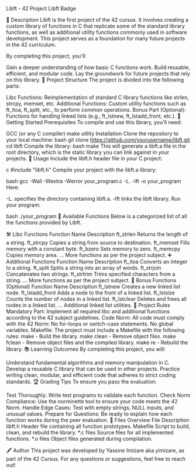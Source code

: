 Libft - 42 Project
Libft Badge

📝 Description
Libft is the first project of the 42 cursus. It involves creating a custom library of functions in C that replicate some of the standard library functions, as well as additional utility functions commonly used in software development. This project serves as a foundation for many future projects in the 42 curriculum.

By completing this project, you'll:

Gain a deeper understanding of how basic C functions work.
Build reusable, efficient, and modular code.
Lay the groundwork for future projects that rely on this library.
📁 Project Structure
The project is divided into the following parts:

Libc Functions: Reimplementation of standard C library functions like strlen, strcpy, memset, etc.
Additional Functions: Custom utility functions such as ft_itoa, ft_split, etc., to perform common operations.
Bonus Part (Optional): Functions for handling linked lists (e.g., ft_lstnew, ft_lstadd_front, etc.).
🚀 Getting Started
Prerequisites
To compile and use this library, you'll need:

GCC (or any C compiler)
make utility
Installation
Clone the repository to your local machine:
bash
git clone https://github.com/yourusername/libft.git
cd libft
Compile the library:
bash
make
This will generate a libft.a file in the root directory, which is the static library you can link against in your projects.
📜 Usage
Include the libft.h header file in your C project:

c
#include "libft.h"
Compile your project with the libft.a library:

bash
gcc -Wall -Wextra -Werror your_program.c -L. -lft -o your_program
Here:

-L. specifies the directory containing libft.a.
-lft links the libft library.
Run your program:

bash
./your_program
🔧 Available Functions
Below is a categorized list of all the functions provided by Libft.

🛠️ Libc Functions
Function Name	Description
ft_strlen	Returns the length of a string.
ft_strcpy	Copies a string from source to destination.
ft_memset	Fills memory with a constant byte.
ft_bzero	Sets memory to zero.
ft_memcpy	Copies memory area.
...	More functions as per the project subject.
➕ Additional Functions
Function Name	Description
ft_itoa	Converts an integer to a string.
ft_split	Splits a string into an array of words.
ft_strjoin	Concatenates two strings.
ft_strtrim	Trims specified characters from a string.
...	More functions as per the project subject.
🔗 Bonus Functions (Optional)
Function Name	Description
ft_lstnew	Creates a new linked list node.
ft_lstadd_front	Adds a node to the front of a linked list.
ft_lstsize	Counts the number of nodes in a linked list.
ft_lstclear	Deletes and frees all nodes in a linked list.
...	Additional linked list utilities.
📄 Project Rules
Mandatory Part: Implement all required libc and additional functions according to the 42 subject guidelines.
Code Norm: All code must comply with the 42 Norm:
No for-loops or switch-case statements.
No global variables.
Makefile: The project must include a Makefile with the following rules:
make - Build the library.
make clean - Remove object files.
make fclean - Remove object files and the compiled library.
make re - Rebuild the library.
📚 Learning Outcomes
By completing this project, you will:

Understand fundamental algorithms and memory manipulation in C.
Develop a reusable C library that can be used in other projects.
Practice writing clean, modular, and efficient code that adheres to strict coding standards.
🏆 Grading Tips
To ensure you pass the evaluation:

Test Thoroughly: Write test programs to validate each function.
Check Norm Compliance: Use the norminette tool to ensure your code meets the 42 Norm.
Handle Edge Cases: Test with empty strings, NULL inputs, and unusual values.
Prepare for Questions: Be ready to explain how each function works during the peer evaluation.
📂 Files Overview
File	Description
libft.h	Header file containing all function prototypes.
Makefile	Script to build, clean, and rebuild the library.
*.c files	Source files for all implemented functions.
*.o files	Object files generated during compilation.

🖋️ Author
This project was developed by Yassine Imizare aka yimizare, as part of the 42 Cursus. For any questions or suggestions, feel free to reach out!
